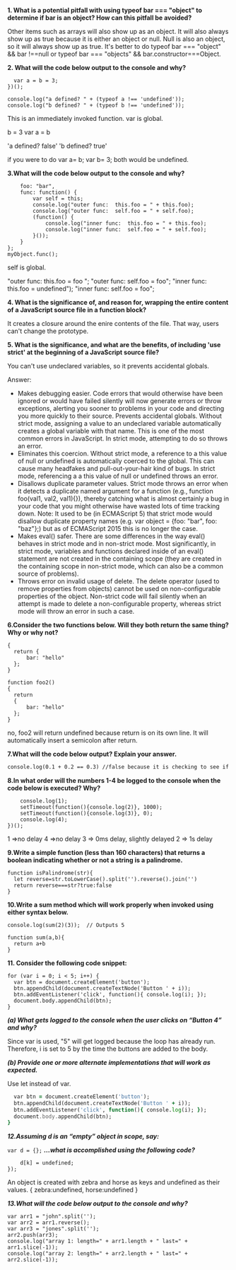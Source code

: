 **1. What is a potential pitfall with using typeof bar === "object" to determine if bar is an object? How can this pitfall be avoided?**

Other items such as arrays will also show up as an object. It will also always show up as true because it is either an object or null. Null is also an object, so it will always show up as true. It's better to do  typeof bar === "object" && bar !==null or typeof bar === "objects" && bar.constructor===Object.

**2. What will the code below output to the console and why?**
```(function(){
  var a = b = 3;
})();

console.log("a defined? " + (typeof a !== 'undefined'));
console.log("b defined? " + (typeof b !== 'undefined'));
```
This is an immediately invoked function.
var is global.

b = 3
var a = b

'a defined? false'
'b defined? true'

if you were to do var a= b; var b= 3; both would be undefined.

**3.What will the code below output to the console and why?**
```var myObject = {
    foo: "bar",
    func: function() {
        var self = this;
        console.log("outer func:  this.foo = " + this.foo);
        console.log("outer func:  self.foo = " + self.foo);
        (function() {
            console.log("inner func:  this.foo = " + this.foo);
            console.log("inner func:  self.foo = " + self.foo);
        }());
    }
};
myObject.func();
```
self is global.

"outer func:  this.foo = foo ";
"outer func:  self.foo = foo";
"inner func:  this.foo = undefined");
"inner func:  self.foo = foo";

**4. What is the significance of, and reason for, wrapping the entire content of a JavaScript source file in a function block?**

It creates a closure around the enire contents of the file. That way, users can't change the prototype. 

**5. What is the significance, and what are the benefits, of including 'use strict' at the beginning of a JavaScript source file?**

You can't use undeclared variables, so it prevents accidental globals. 

Answer:
- Makes debugging easier. Code errors that would otherwise have been ignored or would have failed silently will now generate errors or throw exceptions, alerting you sooner to problems in your code and directing you more quickly to their source.
Prevents accidental globals. Without strict mode, assigning a value to an undeclared variable automatically creates a global variable with that name. This is one of the most common errors in JavaScript. In strict mode, attempting to do so throws an error.
- Eliminates this coercion. Without strict mode, a reference to a this value of null or undefined is automatically coerced to the global. This can cause many headfakes and pull-out-your-hair kind of bugs. In strict mode, referencing a a this value of null or undefined throws an error.
- Disallows duplicate parameter values. Strict mode throws an error when it detects a duplicate named argument for a function (e.g., function foo(val1, val2, val1){}), thereby catching what is almost certainly a bug in your code that you might otherwise have wasted lots of time tracking down.
Note: It used to be (in ECMAScript 5) that strict mode would disallow duplicate property names (e.g. var object = {foo: "bar", foo: "baz"};) but as of ECMAScript 2015 this is no longer the case.
- Makes eval() safer. There are some differences in the way eval() behaves in strict mode and in non-strict mode. Most significantly, in strict mode, variables and functions declared inside of an eval() statement are not created in the containing scope (they are created in the containing scope in non-strict mode, which can also be a common source of problems).
- Throws error on invalid usage of delete. The delete operator (used to remove properties from objects) cannot be used on non-configurable properties of the object. Non-strict code will fail silently when an attempt is made to delete a non-configurable property, whereas strict mode will throw an error in such a case.

**6.Consider the two functions below. Will they both return the same thing? Why or why not?**

```function foo1()
{
  return {
      bar: "hello"
  };
}

function foo2()
{
  return
  {
      bar: "hello"
  };
}
```

no, foo2 will return undefined because return is on its own line. It will automatically insert a semicolon after return.

**7.What will the code below output? Explain your answer.**

```console.log(0.1 + 0.2); // 0.30000000000000004 because it will do the math and return the sum.
console.log(0.1 + 0.2 == 0.3) //false because it is checking to see if 0.1+0.2 is equal to 0.3
```
**8.In what order will the numbers 1-4 be logged to the console when the code below is executed? Why?**

```(function() {
    console.log(1); 
    setTimeout(function(){console.log(2)}, 1000); 
    setTimeout(function(){console.log(3)}, 0); 
    console.log(4);
})();
```
1 =>no delay 
4 =>no delay
3 => 0ms delay, slightly delayed
2 => 1s delay


**9.Write a simple function (less than 160 characters) that returns a boolean indicating whether or not a string is a palindrome.**

```
function isPalindrome(str){
  let reverse=str.toLowerCase().split('').reverse().join('')
  return reverse===str?true:false
}
```

**10.Write a sum method which will work properly when invoked using either syntax below.**
```console.log(sum(2,3));   // Outputs 5
console.log(sum(2)(3));  // Outputs 5

function sum(a,b){
  return a+b
}
```
**11. Consider the following code snippet:**

```
for (var i = 0; i < 5; i++) {
  var btn = document.createElement('button');
  btn.appendChild(document.createTextNode('Button ' + i));
  btn.addEventListener('click', function(){ console.log(i); });
  document.body.appendChild(btn);
}
```

***(a) What gets logged to the console when the user clicks on “Button 4” and why?***

Since var is used, "5" will get logged because the loop has already run. Therefore, i is set to 5 by the time the buttons are added to the body.

***(b) Provide one or more alternate implementations that will work as expected.***

Use let instead of var. 

```for (let i = 0; i < 5; i++) {
  var btn = document.createElement('button');
  btn.appendChild(document.createTextNode('Button ' + i));
  btn.addEventListener('click', function(){ console.log(i); });
  document.body.appendChild(btn);
}
```

***12.Assuming d is an “empty” object in scope, say:***

```var d = {};```
***…what is accomplished using the following code?***

```[ 'zebra', 'horse' ].forEach(function(k) {
	d[k] = undefined;
});
```
An object is created with zebra and horse as keys and undefined as their values.
{
  zebra:undefined,
  horse:undefined
}

***13.What will the code below output to the console and why?***

```
var arr1 = "john".split('');
var arr2 = arr1.reverse();
var arr3 = "jones".split('');
arr2.push(arr3);
console.log("array 1: length=" + arr1.length + " last=" + arr1.slice(-1));
console.log("array 2: length=" + arr2.length + " last=" + arr2.slice(-1));
```